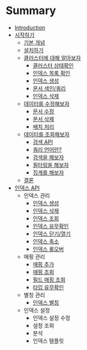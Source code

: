 # Summary

* [Introduction](README.md)
* [시작하기](getting-started.md)
   * [기본 개념](_basic_contcepts.md)
   * [설치하기](_installation.md)
   * [클러스터에 대해 알아보자](_exploring_your_cluster.md)
       * [클러스터 상태확인](_cluster_health.md)
       * [인덱스 목록 확인](_list_all_indices.md)
       * [인덱스 생성](_create_an_index.md)
       * [문서 색인/쿼리](_index_and_query_a_document.md)
       * [인덱스 삭제](_delete_an_index.md)
   * [데이터를 수정해보자](_modifying_your_data.md)
       * [문서 수정](_updating_documents.md)
       * [문서 삭제](_deleting_documents.md)
       * [배치 처리](_batch_processing.md)
   * [데이터를 조회해보자](_exploring_your_data.md)
       * [검색 API](_the_search_api.md)
       * [쿼리 언어란?](_introducing_the_query_language.md)
       * [검색을 해보자](_executing_searches.md)
       * [필터링을 해보자](_executing_filters.md)
       * [집계를 해보자](_executing_aggregations.md)
   * [결론](_conclusion.md)
* [인덱스 API](indices.md)
   * 인덱스 관리
       * [인덱스 생성](indices-create-index.md)
       * [인덱스 삭제](indices-delete-index.md)
       * [인덱스 조회](indices-get-index.md)
       * [인덱스 유무확인](indices-exists.md)
       * [인덱스 닫기/열기](indices-open-close.md)
       * [인덱스 축소](indices-shrink-index.md)
       * [인덱스 롤오버](indices-rollover-index.md)
   * 매핑 관리
       * [매핑 추가](indices-put-mapping.md)
       * [매핑 조회](indices-get-mapping.md)
       * [필드 매핑 조회](indices-get-field-mapping.md)
       * [타입 유무확인](indices-types-exists.md)
   * 별칭 관리
       * [인덱스 별칭](indices-aliases.md)
   * 인덱스 설정
       * 인덱스 설정 수정
       * 설정 조회
       * 분석
       * 인덱스 템플릿

